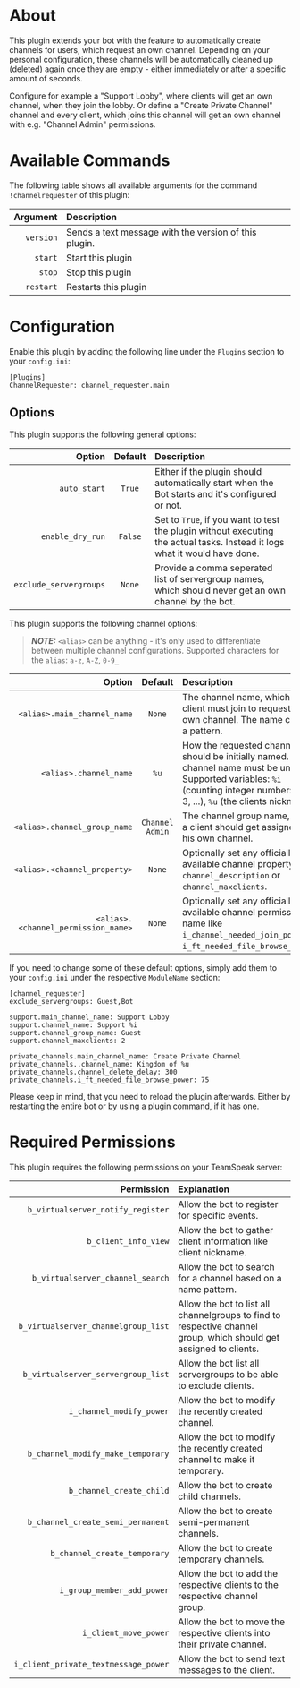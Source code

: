 # About

This plugin extends your bot with the feature to automatically create channels for users, which request an own channel.
Depending on your personal configuration, these channels will be automatically cleaned up (deleted) again once they are
empty - either immediately or after a specific amount of seconds.

Configure for example a "Support Lobby", where clients will get an own channel, when they join the lobby. Or define a
"Create Private Channel" channel and every client, which joins this channel will get an own channel with e.g. "Channel
Admin" permissions.


# Available Commands

The following table shows all available arguments for the command `!channelrequester` of this plugin:

| Argument | Description |
| ---: | :--- |
| `version` | Sends a text message with the version of this plugin. |
| `start` | Start this plugin |
| `stop` | Stop this plugin |
| `restart` | Restarts this plugin |


# Configuration

Enable this plugin by adding the following line under the `Plugins` section to your `config.ini`:

```
[Plugins]
ChannelRequester: channel_requester.main
```

## Options

This plugin supports the following general options:

| Option | Default | Description |
| ---: | :---: | :--- |
| `auto_start` | `True` | Either if the plugin should automatically start when the Bot starts and it's configured or not. |
| `enable_dry_run` | `False` | Set to `True`, if you want to test the plugin without executing the actual tasks. Instead it logs what it would have done. |
| `exclude_servergroups` | `None` | Provide a comma seperated list of servergroup names, which should never get an own channel by the bot. |

This plugin supports the following channel options:

> **_NOTE:_** `<alias>` can be anything - it's only used to differentiate between multiple channel configurations. Supported characters for the `alias`: `a-z`, `A-Z`, `0-9_`

| Option | Default | Description |
| ---: | :---: | :--- |
| `<alias>.main_channel_name` | `None` | The channel name, which a client must join to request an own channel. The name can be a pattern. |
| `<alias>.channel_name` | `%u` | How the requested channel should be initially named. A channel name must be unique! Supported variables: `%i` (counting integer number: 1, 2, 3, ...), `%u` (the clients nickname) |
| `<alias>.channel_group_name` | `Channel Admin` | The channel group name, which a client should get assigned in his own channel. |
| `<alias>.<channel_property>` | `None` | Optionally set any officially available channel property like `channel_description` or `channel_maxclients`. |
| `<alias>.<channel_permission_name>` | `None` | Optionally set any officially available channel permission name like `i_channel_needed_join_power` or `i_ft_needed_file_browse_power`. |

If you need to change some of these default options, simply add them to your `config.ini` under the respective `ModuleName` section:

```
[channel_requester]
exclude_servergroups: Guest,Bot

support.main_channel_name: Support Lobby
support.channel_name: Support %i
support.channel_group_name: Guest
support.channel_maxclients: 2

private_channels.main_channel_name: Create Private Channel
private_channels..channel_name: Kingdom of %u
private_channels.channel_delete_delay: 300
private_channels.i_ft_needed_file_browse_power: 75
```

Please keep in mind, that you need to reload the plugin afterwards. Either by restarting the entire bot or by using a plugin command, if it has one.


# Required Permissions

This plugin requires the following permissions on your TeamSpeak server:

| Permission | Explanation |
| ---: | :--- |
| `b_virtualserver_notify_register` | Allow the bot to register for specific events. |
| `b_client_info_view` | Allow the bot to gather client information like client nickname. |
| `b_virtualserver_channel_search` | Allow the bot to search for a channel based on a name pattern. |
| `b_virtualserver_channelgroup_list` | Allow the bot to list all channelgroups to find to respective channel group, which should get assigned to clients. |
| `b_virtualserver_servergroup_list` | Allow the bot list all servergroups to be able to exclude clients. |
| `i_channel_modify_power` | Allow the bot to modify the recently created channel. |
| `b_channel_modify_make_temporary` | Allow the bot to modify the recently created channel to make it temporary. |
| `b_channel_create_child` | Allow the bot to create child channels. |
| `b_channel_create_semi_permanent` | Allow the bot to create semi-permanent channels. |
| `b_channel_create_temporary` | Allow the bot to create temporary channels. |
| `i_group_member_add_power` | Allow the bot to add the respective clients to the respective channel group. |
| `i_client_move_power` | Allow the bot to move the respective clients into their private channel. |
| `i_client_private_textmessage_power` | Allow the bot to send text messages to the client. |
